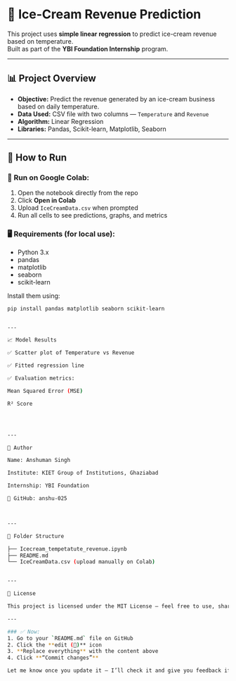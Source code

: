# 🍦 Ice-Cream Revenue Prediction

This project uses **simple linear regression** to predict ice-cream revenue based on temperature.  
Built as part of the **YBI Foundation Internship** program.

---

## 📊 Project Overview

- **Objective:** Predict the revenue generated by an ice-cream business based on daily temperature.
- **Data Used:** CSV file with two columns — `Temperature` and `Revenue`
- **Algorithm:** Linear Regression
- **Libraries:** Pandas, Scikit-learn, Matplotlib, Seaborn

---

## 🔧 How to Run

### 🔗 Run on Google Colab:
1. Open the notebook directly from the repo
2. Click **Open in Colab**
3. Upload `IceCreamData.csv` when prompted
4. Run all cells to see predictions, graphs, and metrics

### 🖥️ Requirements (for local use):
- Python 3.x
- pandas
- matplotlib
- seaborn
- scikit-learn

Install them using:
```bash
pip install pandas matplotlib seaborn scikit-learn


---

📈 Model Results

✅ Scatter plot of Temperature vs Revenue

✅ Fitted regression line

✅ Evaluation metrics:

Mean Squared Error (MSE)

R² Score




---

👤 Author

Name: Anshuman Singh

Institute: KIET Group of Institutions, Ghaziabad

Internship: YBI Foundation

🔗 GitHub: anshu-025



---

📂 Folder Structure

├── Icecream_tempetatute_revenue.ipynb
├── README.md
└── IceCreamData.csv (upload manually on Colab)


---

📌 License

This project is licensed under the MIT License – feel free to use, share, and build upon it.

---

### ✅ Now:
1. Go to your `README.md` file on GitHub
2. Click the **edit (📝)** icon
3. **Replace everything** with the content above
4. Click **“Commit changes”**

Let me know once you update it — I’ll check it and give you feedback if needed! 🌟

